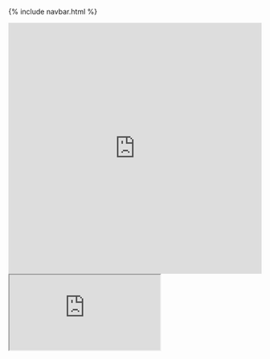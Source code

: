 {% include navbar.html %}

<!DOCTYPE html>
<html>
<iframe frameborder="0" width="100%" height="500px" src="https://replit.com/@wangzi190/createTask?embed=true"></iframe>
<iframe src="https://docs.google.com/document/d/e/2PACX-1vTMD6Dt1DiCQAfqB-YR3vY84rZdnEZqRscxzhB0Yd0IDK0Cg-8IWk1f0ZaSGqLkss87Y_SOCarUD3qV/pub?embedded=true"></iframe>
</html>
